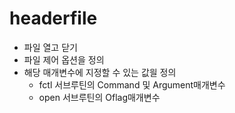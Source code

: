 # headerfile

- 파일 열고 닫기
- 파일 제어 옵션을 정의
- 해당 매개변수에 지정할 수 있는 값읠 정의
    - fctl 서브루틴의 Command 및 Argument매개변수
    - open 서브루틴의 Oflag매개변수